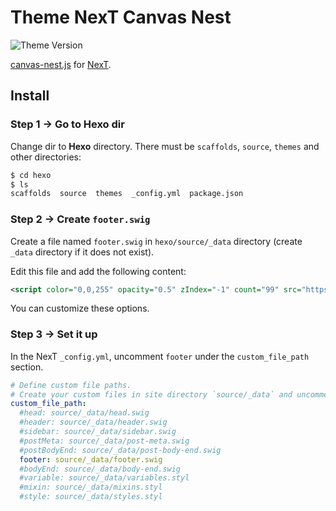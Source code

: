 # Theme NexT Canvas Nest

![Theme Version](https://img.shields.io/badge/NexT-v7.3.0+-blue?style=flat-square)

[canvas-nest.js](https://github.com/hustcc/canvas-nest.js) for [NexT](https://github.com/theme-next).

## Install

### Step 1 &rarr; Go to Hexo dir

Change dir to **Hexo** directory. There must be `scaffolds`, `source`, `themes` and other directories:

```sh
$ cd hexo
$ ls
scaffolds  source  themes  _config.yml  package.json
```

### Step 2 &rarr; Create `footer.swig`

Create a file named `footer.swig` in `hexo/source/_data` directory (create `_data` directory if it does not exist).

Edit this file and add the following content:

```xml
<script color="0,0,255" opacity="0.5" zIndex="-1" count="99" src="https://cdn.jsdelivr.net/npm/canvas-nest.js@1/dist/canvas-nest.js"></script>
```

You can customize these options.

### Step 3 &rarr; Set it up

In the NexT `_config.yml`, uncomment `footer` under the `custom_file_path` section.

```yml
# Define custom file paths.
# Create your custom files in site directory `source/_data` and uncomment needed files below.
custom_file_path:
  #head: source/_data/head.swig
  #header: source/_data/header.swig
  #sidebar: source/_data/sidebar.swig
  #postMeta: source/_data/post-meta.swig
  #postBodyEnd: source/_data/post-body-end.swig
  footer: source/_data/footer.swig
  #bodyEnd: source/_data/body-end.swig
  #variable: source/_data/variables.styl
  #mixin: source/_data/mixins.styl
  #style: source/_data/styles.styl
```
